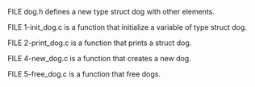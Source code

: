 FILE dog.h defines a new type struct dog with other elements.

FILE 1-init_dog.c is a function that initialize a variable of type struct dog.

FILE 2-print_dog.c is a function that prints a struct dog.

FILE 4-new_dog.c is a function that creates a new dog.

FILE 5-free_dog.c is a function that free dogs.
